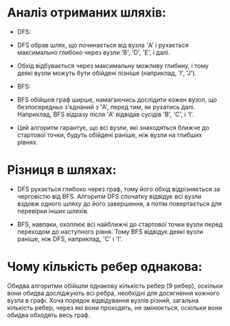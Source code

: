 # Аналіз отриманих шляхів:

* DFS: 
* DFS обрав шлях, що починається від вузла 'A' і рухається максимально глибоко через вузли 'B', 'D', 'E', і далі.
* Обхід відбувається через максимальну можливу глибину, і тому деякі вузли можуть бути обійдені пізніше (наприклад, 'I', 'J').

* BFS:
* BFS обійшов граф ширше, намагаючись дослідити кожен вузол, що безпосередньо з'єднаний з 'A', перед тим, як рухатись далі. Наприклад, BFS відразу після 'A' відвідав сусідів 'B', 'C', і 'I'.
* Цей алгоритм гарантує, що всі вузли, які знаходяться ближче до стартової точки, будуть обійдені раніше, ніж вузли на глибших рівнях.

# Різниця в шляхах:

* DFS рухається глибоко через граф, тому його обхід відрізняється за черговістю від BFS. Алгоритм DFS спочатку відвідує всі вузли вздовж одного шляху до його завершення, а потім повертається для перевірки інших шляхів.

* BFS, навпаки, охоплює всі найближчі до стартової точки вузли перед переходом до наступного рівня. Тому BFS відвідує деякі вузли раніше, ніж DFS, наприклад, 'C' і 'I'.

# Чому кількість ребер однакова:

Обидва алгоритми обійшли однакову кількість ребер (9 ребер), оскільки вони обидва досліджують всі ребра, необхідні для досягнення кожного вузла в графі. Хоча порядок відвідування вузлів різний, загальна кількість ребер, через які вони проходять, не змінюється, оскільки вони обидва обходять весь граф.